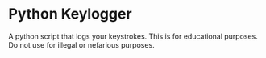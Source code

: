 # Python Keylogger
A python script that logs your keystrokes. This is for educational purposes.  Do not use for illegal or nefarious purposes.
